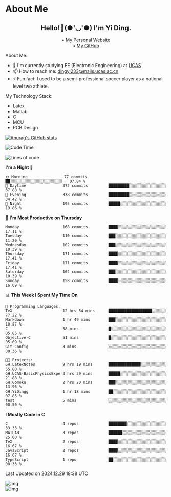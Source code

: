 # About Me

<h2 style="text-align:center;"> Hello!👋(●'◡'●) I'm Yi Ding.</h2>

<div style="text-align:center;">
  • <a href="https://yidingg.github.io/YiDingg">My Personal Website</a><br>
  • <a href="https://github.com/YiDingg">My GitHub</a>
</div>

About Me:
- 🔭 I'm currently studying EE (Electronic Engineering) at [UCAS](https://www.ucas.ac.cn/)
- 📫 How to reach me: dingyi233@mails.ucas.ac.cn
- ⚡ Fun fact: I used to be a semi-professional soccer player as a national level two athlete.

My Technology Stack:
- Latex
- Matlab
- C
- MCU
- PCB Design

[![Anurag's GitHub stats](https://github-readme-stats.vercel.app/api?username=YiDingg)](https://github.com/anuraghazra/github-readme-stats)

<!--START_SECTION:waka-->
![Code Time](http://img.shields.io/badge/Code%20Time-857%20hrs%2035%20mins-blue)

![Lines of code](https://img.shields.io/badge/From%20Hello%20World%20I%27ve%20Written-629.7%20thousand%20lines%20of%20code-blue)

**I'm a Night 🦉** 

```text
🌞 Morning                77 commits          ██░░░░░░░░░░░░░░░░░░░░░░░   07.84 % 
🌆 Daytime                372 commits         █████████░░░░░░░░░░░░░░░░   37.88 % 
🌃 Evening                338 commits         █████████░░░░░░░░░░░░░░░░   34.42 % 
🌙 Night                  195 commits         █████░░░░░░░░░░░░░░░░░░░░   19.86 % 
```
📅 **I'm Most Productive on Thursday** 

```text
Monday                   168 commits         ████░░░░░░░░░░░░░░░░░░░░░   17.11 % 
Tuesday                  110 commits         ███░░░░░░░░░░░░░░░░░░░░░░   11.20 % 
Wednesday                102 commits         ███░░░░░░░░░░░░░░░░░░░░░░   10.39 % 
Thursday                 171 commits         ████░░░░░░░░░░░░░░░░░░░░░   17.41 % 
Friday                   171 commits         ████░░░░░░░░░░░░░░░░░░░░░   17.41 % 
Saturday                 102 commits         ███░░░░░░░░░░░░░░░░░░░░░░   10.39 % 
Sunday                   158 commits         ████░░░░░░░░░░░░░░░░░░░░░   16.09 % 
```


📊 **This Week I Spent My Time On** 

```text
💬 Programming Languages: 
TeX                      12 hrs 54 mins      ███████████████████░░░░░░   77.22 % 
Markdown                 1 hr 49 mins        ███░░░░░░░░░░░░░░░░░░░░░░   10.87 % 
C                        58 mins             █░░░░░░░░░░░░░░░░░░░░░░░░   05.85 % 
Objective-C              51 mins             █░░░░░░░░░░░░░░░░░░░░░░░░   05.09 % 
Git Config               3 mins              ░░░░░░░░░░░░░░░░░░░░░░░░░   00.36 % 

🐱‍💻 Projects: 
GH.LatexNotes            9 hrs 19 mins       ██████████████░░░░░░░░░░░   55.80 % 
GH.UCAS-BasicPhysicsExper3 hrs 39 mins       █████░░░░░░░░░░░░░░░░░░░░   21.88 % 
GH.Gomoku                2 hrs 20 mins       ███░░░░░░░░░░░░░░░░░░░░░░   13.96 % 
GH.YiDingg               1 hr 18 mins        ██░░░░░░░░░░░░░░░░░░░░░░░   07.85 % 
test                     5 mins              ░░░░░░░░░░░░░░░░░░░░░░░░░   00.50 % 
```

**I Mostly Code in C** 

```text
C                        4 repos             ████████░░░░░░░░░░░░░░░░░   33.33 % 
MATLAB                   3 repos             ██████░░░░░░░░░░░░░░░░░░░   25.00 % 
TeX                      2 repos             ████░░░░░░░░░░░░░░░░░░░░░   16.67 % 
JavaScript               2 repos             ████░░░░░░░░░░░░░░░░░░░░░   16.67 % 
TypeScript               1 repo              ██░░░░░░░░░░░░░░░░░░░░░░░   08.33 % 
```




 Last Updated on 2024.12.29 18:38 UTC
<!--END_SECTION:waka-->

<!-- Coding activity over the last year -->
<div class='center'><img src='https://wakatime.com/share/@YiDingg/260601e0-8e46-41ab-9832-d4d0ae5fd0bd.svg' alt='img'/></div>

<!-- Languages over the last year -->
<div class='center'><img src='https://wakatime.com/share/@YiDingg/99546fa3-4cc3-4808-ab6e-13f38e27aba1.svg' alt='img'/></div>
